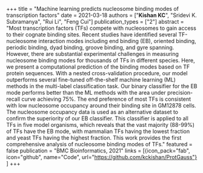 +++
title = "Machine learning predicts nucleosome binding modes of transcription factors"
date = 2021-03-18
authors = ["**Kishan KC**", "Sridevi K. Subramanya", "Rui Li", "Feng Cui"]
publication_types = ["2"]
abstract = "Most transcription factors (TFs) compete with nucleosomes to gain access to their cognate binding sites. Recent studies have identified several TF-nucleosome interaction modes including end binding (EB), oriented binding, periodic binding, dyad binding, groove binding, and gyre spanning. However, there are substantial experimental challenges in measuring nucleosome binding modes for thousands of TFs in different species. Here, we present a computational prediction of the binding modes based on TF protein sequences. With a nested cross-validation procedure, our model outperforms several fine-tuned off-the-shelf machine learning (ML) methods in the multi-label classification task. Our binary classifier for the EB mode performs better than the ML methods with the area under precision-recall curve achieving 75%. The end preference of most TFs is consistent with low nucleosome occupancy around their binding site in GM12878 cells. The nucleosome occupancy data is used as an alternative dataset to confirm the superiority of our EB classifier. This classifier is applied to all TFs in five model organisms, which reveals that the vast majority (88-99%) of TFs have the EB mode, with mammalian TFs having the lowest fraction and yeast TFs having the highest fraction. This work provides the first comprehensive analysis of nucleosome binding modes of TFs."
featured = false
publication = "BMC Bioinformatics, 2021"
links = [{icon_pack="fab", icon="github", name="Code", url="https://github.com/kckishan/ProtGauss"}
]
+++